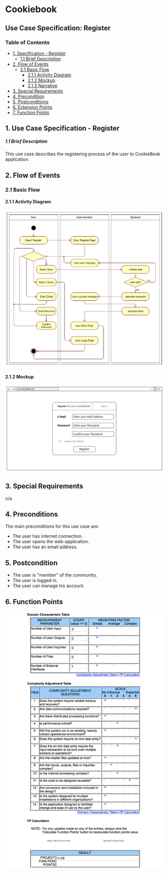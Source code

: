 # Cookiebook
## Use Case Specification: Register
### Table of Contents
- [1. Specification - Register](#1-specification-Register)
    - [1.1 Brief Description](#11-brief-description)
- [2. Flow of Events](#2-flow-of-events)
    - [2.1 Basic Flow](#21-basic-flow)
        - [2.1.1 Activity Diagram](#211-activity-diagram)
        - [2.1.2 Mockup](#212-mockup)
        - [2.1.3 Narrative](#213-narrative)
- [3. Special Requirements](#3-special-requirements)
- [4. Precondition](#4-preconditions)  
- [5. Postconditions](#5-postconditions)
- [6. Extension Points](#6-extension-points)
- [7. Function Points](#7-function-points)

## 1. Use Case Specification - Register
##### 1.1 Brief Description
This use case describes the registering process of the user to CookieBook application.

## 2. Flow of Events
### 2.1 Basic Flow
#### 2.1.1 Activity Diagram
![Activity Diagram](images/UCD_Register.JPG)
#### 2.1.2 Mockup
![MockUp](images/Registerpage.JPG)
## 3. Special Requirements
n/a
## 4. Preconditions
The main preconditions for this use case are:
- The user has internet connection.
- The user opens the web-application.
- The user has an email address.
## 5. Postcondition
 - The user is "member" of the community.
 - The user is logged in.
 - The user can manage his account.
## 6. Function Points
![Function Points](images/UC_register_fp.PNG)                                                                                                                                                       
